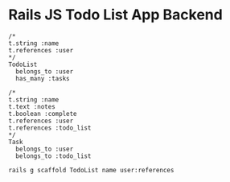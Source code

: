 # Rails JS Todo List App Backend

```
/*
t.string :name 
t.references :user
*/
TodoList
  belongs_to :user
  has_many :tasks

/*
t.string :name 
t.text :notes
t.boolean :complete 
t.references :user
t.references :todo_list
*/
Task
  belongs_to :user
  belongs_to :todo_list
```

```
rails g scaffold TodoList name user:references
```